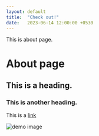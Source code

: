 ```yaml
---
layout: default
title:  "Check out!"
date:   2023-06-14 12:00:00 +0530
---
```

This is about page.

# About page

## This is a heading.

### This is another heading.

This is a [link](http://www.bineethk.github.io)

![demo image](/bineethk/mysite/assets/images/smiley.jpg)

